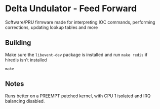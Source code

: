 # Delta Undulator - Feed Forward

Software/PRU firmware made for interpreting IOC commands, performing corrections, updating lookup tables and more

## Building

Make sure the `libevent-dev` package is installed and run `make redis` if hiredis isn't installed

```
make
```

## Notes

Runs better on a PREEMPT patched kernel, with CPU 1 isolated and IRQ balancing disabled.
